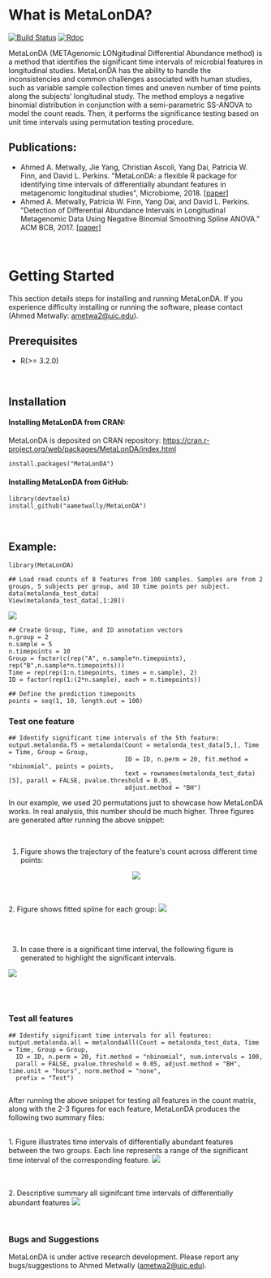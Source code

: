 # What is MetaLonDA?

[![Build Status](https://travis-ci.org/aametwally/MetaLonDA.svg?branch=master)](https://travis-ci.org/aametwally/MetaLonDA)
[![Rdoc](http://www.rdocumentation.org/badges/version/MetaLonDA)](http://www.rdocumentation.org/packages/MetaLonDA)


MetaLonDA (METAgenomic LONgitudinal Differential Abundance method) is a method that identifies the significant time intervals of microbial features in longitudinal studies. MetaLonDA has the ability to handle the inconsistencies and common challenges associated with human studies, such as variable sample collection times and uneven number of time points along the subjects’ longitudinal study. The method employs a negative binomial distribution in conjunction with a semi-parametric SS-ANOVA to model the count reads. Then, it performs the significance testing based on unit time intervals using permutation testing procedure.



## Publications:
* Ahmed A. Metwally, Jie Yang, Christian Ascoli, Yang Dai, Patricia W. Finn, and David L. Perkins. "MetaLonDA: a flexible R package for identifying time intervals of differentially abundant features in metagenomic longitudinal studies", Microbiome, 2018.  [[paper](https://microbiomejournal.biomedcentral.com/articles/10.1186/s40168-018-0402-y)]
* Ahmed A. Metwally, Patricia W. Finn, Yang Dai, and David L. Perkins. "Detection of Differential Abundance Intervals in Longitudinal Metagenomic Data Using Negative Binomial Smoothing Spline ANOVA." ACM BCB, 2017. [[paper](https://dl.acm.org/citation.cfm?id=3107429)]



<br>

# Getting Started
This section details steps for installing and running MetaLonDA. If you experience difficulty installing or running the software, please contact (Ahmed Metwally: ametwa2@uic.edu).

## Prerequisites

* R(>= 3.2.0)

<br>

## Installation

#### Installing MetaLonDA from CRAN:
MetaLonDA is deposited on CRAN repository: https://cran.r-project.org/web/packages/MetaLonDA/index.html
```
install.packages("MetaLonDA")
```


#### Installing MetaLonDA from GitHub:
```
library(devtools)
install_github("aametwally/MetaLonDA")
```


<br>



## Example:
```
library(MetaLonDA)

## Load read counts of 8 features from 100 samples. Samples are from 2 groups, 5 subjects per group, and 10 time points per subject.
data(metalonda_test_data)
View(metalonda_test_data[,1:20])
```


<img src="docs/TestData.png">


```
## Create Group, Time, and ID annotation vectors
n.group = 2
n.sample = 5 
n.timepoints = 10
Group = factor(c(rep("A", n.sample*n.timepoints), rep("B",n.sample*n.timepoints)))
Time = rep(rep(1:n.timepoints, times = n.sample), 2)
ID = factor(rep(1:(2*n.sample), each = n.timepoints))

## Define the prediction timeponits 
points = seq(1, 10, length.out = 100)
```

### Test one feature 

```
## Identify significant time intervals of the 5th feature: 
output.metalonda.f5 = metalonda(Count = metalonda_test_data[5,], Time = Time, Group = Group,
                                ID = ID, n.perm = 20, fit.method = "nbinomial", points = points,
                                text = rownames(metalonda_test_data)[5], parall = FALSE, pvalue.threshold = 0.05,     
                                adjust.method = "BH")
```

In our example, we used 20 permutations just to showcase how MetaLonDA works. In real analysis, this number should be much higher. Three figures are generated after running the above snippet:


<br> 

1. Figure shows the trajectory of the feature's count across different time points:

<p align="center">
  <img src="docs/Feature_OTU_5.jpg">
</p>


<br><br>
2. Figure shows fitted spline for each group:
<img src="docs/Feature_OTU_5_CurveFitting_nbinomial.jpg">

<br><br>

3. In case there is a significant time interval, the following figure is generated to highlight the significant intervals.
<img src="docs/Feature_OTU_5_SignificantInterval_nbinomial.jpg">

<br><br>

### Test all features 
```
## Identify significant time intervals for all features: 
output.metalonda.all = metalondaAll(Count = metalonda_test_data, Time = Time, Group = Group,
  ID = ID, n.perm = 20, fit.method = "nbinomial", num.intervals = 100, 
  parall = FALSE, pvalue.threshold = 0.05, adjust.method = "BH", time.unit = "hours", norm.method = "none",
  prefix = "Test")
  
```

After running the above snippet for testing all features in the count matrix, along with the 2-3 figures for each feature, MetaLonDA produces the following two summary files:


<br>
1. Figure illustrates time intervals of differentially abundant features between the two groups. Each line represents a range of the significant time interval of the corresponding feature. 
<img src="docs/Test_MetaLonDA_TimeIntervals.jpg">


<br><br>
2. Descriptive summary all siginifcant time intervals of differentially abundant features
<img src="docs/Test_MetaLonDA_TimeIntervals_summary.png">


<br>

### Bugs and Suggestions
MetaLonDA is under active research development. Please report any bugs/suggestions to Ahmed Metwally (ametwa2@uic.edu).
